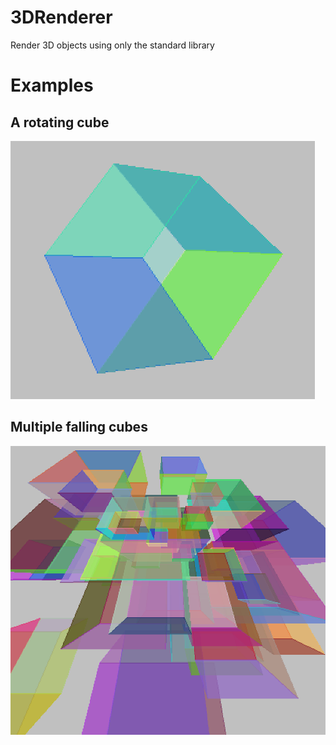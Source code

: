 3DRenderer
==========

Render 3D objects using only the standard library

Examples
========

A rotating cube
---------------
!["Rotating cube"](/screenshots/RotatedCube.png "One cube rotating in place")

Multiple falling cubes
----------------------
!["Many colored cubes"](/screenshots/ManyCubes.png "Cubes falling down")
